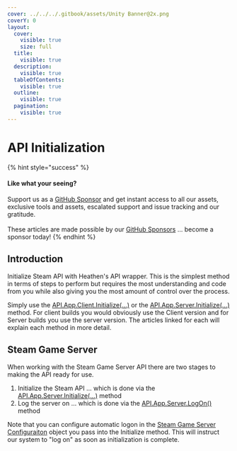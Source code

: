 ```yaml
---
cover: ../../../.gitbook/assets/Unity Banner@2x.png
coverY: 0
layout:
  cover:
    visible: true
    size: full
  title:
    visible: true
  description:
    visible: true
  tableOfContents:
    visible: true
  outline:
    visible: true
  pagination:
    visible: true
---
```


# API Initialization

{% hint style="success" %}
#### Like what your seeing?

Support us as a [GitHub Sponsor](../../../become-a-sponsor/) and get instant access to all our assets, exclusive tools and assets, escalated support and issue tracking and our gratitude.\
\
These articles are made possible by our [GitHub Sponsors](../../../become-a-sponsor/) ... become a sponsor today!
{% endhint %}

## Introduction

Initialize Steam API with Heathen's API wrapper. This is the simplest method in terms of steps to perform but requires the most understanding and code from you while also giving you the most amount of control over the process.

Simply use the [API.App.Client.Initialize(...)](../api/app.client.md#initialize) or the [API.App.Server.Initialize(...)](../api/app.server.md#initialize) method. For client builds you would obviously use the Client version and for Server builds you use the server version. The articles linked for each will explain each method in more detail.&#x20;

## Steam Game Server

When working with the Steam Game Server API there are two stages to making the API ready for use.

1. Initialize the Steam API ... which is done via the [API.App.Server.Initialize(...)](../api/app.server.md#initialize) method
2. Log the server on ... which is done via the [API.App.Server.LogOn()](../api/app.server.md#logon) method

Note that you can configure automatic logon in the [Steam Game Server Configuraiton](../classes-and-structs/steam-game-server-configuration.md) object you pass into the Initialize method. This will instruct our system to "log on" as soon as initialization is complete.

